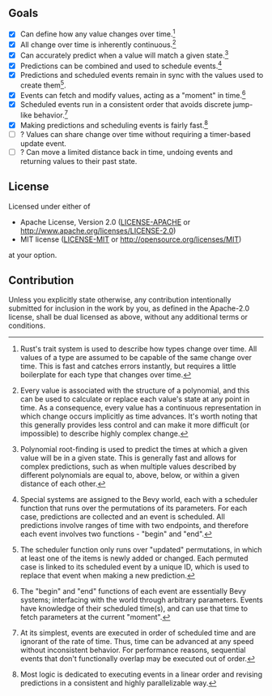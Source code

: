 ## Goals

- [x] Can define how any value changes over time.[^a]
- [x] All change over time is inherently continuous.[^b] 
- [x] Can accurately predict when a value will match a given state.[^c]
- [x] Predictions can be combined and used to schedule events.[^d]
- [x] Predictions and scheduled events remain in sync with the values used to create them[^e].
- [x] Events can fetch and modify values, acting as a "moment" in time.[^f]
- [x] Scheduled events run in a consistent order that avoids discrete jump-like behavior.[^g]
- [x] Making predictions and scheduling events is fairly fast.[^h]
- [ ] ? Values can share change over time without requiring a timer-based update event.
- [ ] ? Can move a limited distance back in time, undoing events and returning values to their past state.

[^a]: Rust's trait system is used to describe how types change over time. All values of a type are assumed to be capable of the same change over time. This is fast and catches errors instantly, but requires a little boilerplate for each type that changes over time.

[^b]: Every value is associated with the structure of a polynomial, and this can be used to calculate or replace each value's state at any point in time. As a consequence, every value has a continuous representation in which change occurs implicitly as time advances. It's worth noting that this generally provides less control and can make it more difficult (or impossible) to describe highly complex change.

[^c]: Polynomial root-finding is used to predict the times at which a given value will be in a given state. This is generally fast and allows for complex predictions, such as when multiple values described by different polynomials are equal to, above, below, or within a given distance of each other.

[^d]: Special systems are assigned to the Bevy world, each with a scheduler function that runs over the permutations of its parameters. For each case, predictions are collected and an event is scheduled. All predictions involve ranges of time with two endpoints, and therefore each event involves two functions - "begin" and "end".

[^e]: The scheduler function[^d] only runs over "updated" permutations, in which at least one of the items is newly added or changed. Each permuted case is linked to its scheduled event by a unique ID, which is used to replace that event when making a new prediction.

[^f]: The "begin" and "end" functions of each event are essentially Bevy systems; interfacing with the world through arbitrary parameters. Events have knowledge of their scheduled time(s), and can use that time to fetch parameters at the current "moment".

[^g]: At its simplest, events are executed in order of scheduled time and are ignorant of the rate of time. Thus, time can be advanced at any speed without inconsistent behavior. For performance reasons, sequential events that don't functionally overlap may be executed out of order.

[^h]: Most logic is dedicated to executing events in a linear order and revising predictions in a consistent and highly parallelizable way.

## License

Licensed under either of

 * Apache License, Version 2.0
   ([LICENSE-APACHE](LICENSE-APACHE) or http://www.apache.org/licenses/LICENSE-2.0)
 * MIT license
   ([LICENSE-MIT](LICENSE-MIT) or http://opensource.org/licenses/MIT)

at your option.

## Contribution

Unless you explicitly state otherwise, any contribution intentionally submitted
for inclusion in the work by you, as defined in the Apache-2.0 license, shall be
dual licensed as above, without any additional terms or conditions.